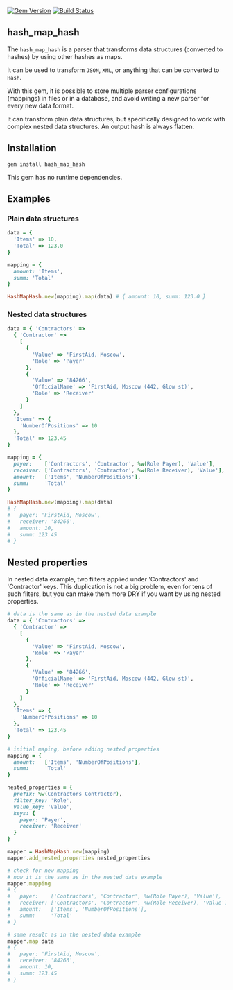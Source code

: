 [![Gem Version](https://fury-badge.herokuapp.com/rb/hash_map_hash.png)](http://badge.fury.io/rb/hash_map_hash)
[![Build Status](https://api.travis-ci.org/7Pikes/hash_map_hash.png?branch=master)](http://travis-ci.org/7Pikes/hash_map_hash)

## hash_map_hash

The `hash_map_hash` is a parser that transforms data structures (converted to
hashes) by using other hashes as maps.

It can be used to transform `JSON`, `XML`, or anything that can be converted
to `Hash`.

With this gem, it is possible to store multiple parser configurations
(mappings) in files or in a database, and avoid writing a new parser for
every new data format.

It can transform plain data structures, but specifically designed to work with
complex nested data structures. An output hash is always flatten.

## Installation

```
gem install hash_map_hash
```

This gem has no runtime dependencies.

## Examples

### Plain data structures

```ruby
data = {
  'Items' => 10,
  'Total' => 123.0
}

mapping = {
  amount: 'Items',
  summ: 'Total'
}

HashMapHash.new(mapping).map(data) # { amount: 10, summ: 123.0 }
```

### Nested data structures
```ruby
data = { 'Contractors' =>
  { 'Contractor' =>
    [
      {
        'Value' => 'FirstAid, Moscow',
        'Role' => 'Payer'
      },
      {
        'Value' => '84266',
        'OfficialName' => 'FirstAid, Moscow (442, Glow st)',
        'Role' => 'Receiver'
      }
    ]
  },
  'Items' => {
    'NumberOfPositions' => 10
  },
  'Total' => 123.45
}

mapping = {
  payer:    ['Contractors', 'Contractor', %w(Role Payer), 'Value'],
  receiver: ['Contractors', 'Contractor', %w(Role Receiver), 'Value'],
  amount:   ['Items', 'NumberOfPositions'],
  summ:     'Total'
}

HashMapHash.new(mapping).map(data)
# {
#   payer: 'FirstAid, Moscow',
#   receiver: '84266',
#   amount: 10,
#   summ: 123.45
# }
```

## Nested properties

In nested data example, two filters applied under 'Contractors' and 'Contractor'
keys. This duplication is not a big problem, even for tens of such filters,
but you can make them more DRY if you want by using nested properties.

```ruby
# data is the same as in the nested data example
data = { 'Contractors' =>
  { 'Contractor' =>
    [
      {
        'Value' => 'FirstAid, Moscow',
        'Role' => 'Payer'
      },
      {
        'Value' => '84266',
        'OfficialName' => 'FirstAid, Moscow (442, Glow st)',
        'Role' => 'Receiver'
      }
    ]
  },
  'Items' => {
    'NumberOfPositions' => 10
  },
  'Total' => 123.45
}

# initial maping, before adding nested properties
mapping = {
  amount:   ['Items', 'NumberOfPositions'],
  summ:     'Total'
}

nested_properties = {
  prefix: %w(Contractors Contractor),
  filter_key: 'Role',
  value_key: 'Value',
  keys: {
    payer: 'Payer',
    receiver: 'Receiver'
  }
}

mapper = HashMapHash.new(mapping)
mapper.add_nested_properties nested_properties

# check for new mapping
# now it is the same as in the nested data example
mapper.mapping
# {
#   payer:    ['Contractors', 'Contractor', %w(Role Payer), 'Value'],
#   receiver: ['Contractors', 'Contractor', %w(Role Receiver), 'Value'],
#   amount:   ['Items', 'NumberOfPositions'],
#   summ:     'Total'
# }

# same result as in the nested data example
mapper.map data
# {
#   payer: 'FirstAid, Moscow',
#   receiver: '84266',
#   amount: 10,
#   summ: 123.45
# }
```
